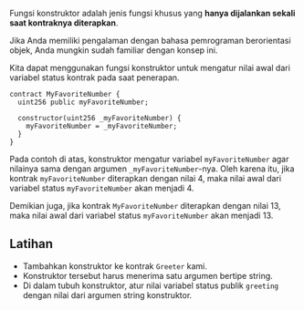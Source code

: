 Fungsi konstruktor adalah jenis fungsi khusus yang **hanya dijalankan sekali saat kontraknya diterapkan**.

Jika Anda memiliki pengalaman dengan bahasa pemrograman berorientasi objek, Anda mungkin sudah familiar dengan konsep ini.

Kita dapat menggunakan fungsi konstruktor untuk mengatur nilai awal dari variabel status kontrak pada saat penerapan.

```sol
contract MyFavoriteNumber {
  uint256 public myFavoriteNumber;

  constructor(uint256 _myFavoriteNumber) {
    myFavoriteNumber = _myFavoriteNumber;
  }
}
```

Pada contoh di atas, konstruktor mengatur variabel `myFavoriteNumber` agar nilainya sama dengan argumen `_myFavoriteNumber`-nya. Oleh karena itu, jika kontrak `myFavoriteNumber` diterapkan dengan nilai 4, maka nilai awal dari variabel status `myFavoriteNumber` akan menjadi 4.

Demikian juga, jika kontrak `MyFavoriteNumber` diterapkan dengan nilai 13, maka nilai awal dari variabel status `myFavoriteNumber` akan menjadi 13.

## Latihan

- Tambahkan konstruktor ke kontrak `Greeter` kami.
- Konstruktor tersebut harus menerima satu argumen bertipe string.
- Di dalam tubuh konstruktor, atur nilai variabel status publik `greeting` dengan nilai dari argumen string konstruktor.
